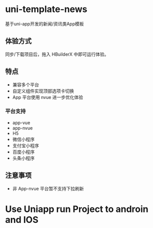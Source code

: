 # uni-template-news
基于uni-app开发的新闻/资讯类App模板

## 体验方式
同步/下载项目后，拖入 HBuilderX 中即可运行体验。

## 特点
* 兼容多个平台
* 自定义组件实现顶部选项卡切换
* App 平台使用 nvue 进一步优化体验

### 平台支持
* app-vue
* app-nvue
* H5
* 微信小程序
* 支付宝小程序
* 百度小程序
* 头条小程序

## 注意事项
* 非 App-nvue 平台暂不支持下拉刷新
# Use Uniapp run Project to androin and IOS
